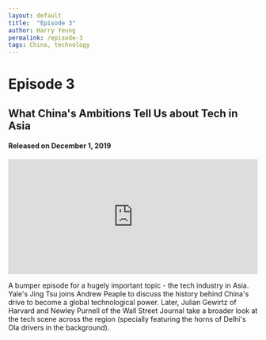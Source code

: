 ```yaml
---
layout: default
title:  "Episode 3"
author: Harry Yeung
permalink: /episode-3
tags: China, technology
---
```


# Episode 3
## What China's Ambitions Tell Us about Tech in Asia
#### Released on December 1, 2019

<iframe src="https://open.spotify.com/embed-podcast/episode/6MBMscCnWAj6shPKTnEKeF" width="100%" height="232" frameborder="0" allowtransparency="true" allow="encrypted-media"></iframe>

A bumper episode for a hugely important topic - the tech industry in Asia. Yale's Jing Tsu joins Andrew Peaple to discuss the history behind China's drive to become a global technological power. Later, Julian Gewirtz of Harvard and Newley Purnell of the Wall Street Journal take a broader look at the tech scene across the region (specially featuring the horns of Delhi's Ola drivers in the background).

